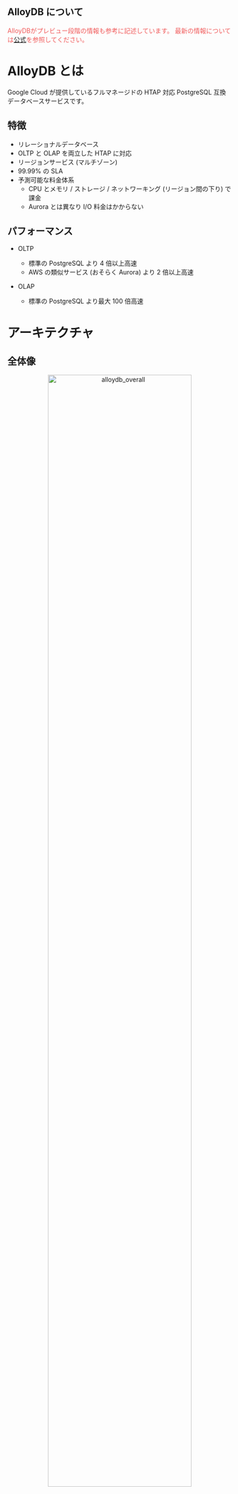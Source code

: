 AlloyDB について
---

<div style="color: #F15B5B;">
AlloyDBがプレビュー段階の情報も参考に記述しています。  
最新の情報については<a href="https://cloud.google.com/alloydb/docs/overview" target="_brank">公式</a>を参照してください。
</div>

# AlloyDB とは

Google Cloud が提供しているフルマネージドの HTAP 対応 PostgreSQL 互換データベースサービスです。

## 特徴

- リレーショナルデータベース
- OLTP と OLAP を両立した HTAP に対応
- リージョンサービス (マルチゾーン)
- 99.99% の SLA
- 予測可能な料金体系
    - CPU とメモリ / ストレージ / ネットワーキング (リージョン間の下り) で課金
    - Aurora とは異なり I/O 料金はかからない

## パフォーマンス

- OLTP
    - 標準の PostgreSQL より 4 倍以上高速
    - AWS の類似サービス (おそらく Aurora) より 2 倍以上高速

- OLAP
    - 標準の PostgreSQL より最大 100 倍高速

# アーキテクチャ

## 全体像

<div style="text-align: center;">
    <img src="https://github.com/hyorimitsu/tech-talk/tree/main/2023/0606_AlloyDB/img/overall.png?raw=true" width="80%" alt="alloydb_overall">
</div>
<br>

図を見ていただければ分かるとおり、クラスタの中に読み取りおよび書き込み処理をするための１つのプライマリインスタンスと、読み取り処理のみをするための複数のレプリカインスタンスがあります。  
また、コンピューティングとは分離してストレージを持っています。

標準の PostgreSQL では単一のノード上にコンピューティングとストレージの両方が配置されていますが、分離することによって以下のメリットがあります。

- コンピューティングとストレージのそれぞれでスケールが可能
- ストレージレイヤはゾーン全体に分散され、どのサーバーからでもアクセスできる (各レプリカインスタンス専用のストレージが不要) ため、安価かつ、最新のリードレプリカインスタンスの構築も高速

この考え方は以前からあり、Aurora や Snowflake なども同様の設計になっています。

## ストレージレイヤ

<div style="text-align: center;">
    <img src="https://github.com/hyorimitsu/tech-talk/tree/main/2023/0606_AlloyDB/img/storage_layer.png?raw=true" width="80%" alt="alloydb_storage_layer">
</div>
<br>

ストレージレイヤは以下の３つのサービスで構成されています。

| サービス | 概要 |
| --- | --- |
| Low-latency, Regional Log Storage | WAL レコードを高速に書き込むための低遅延サービス。 |
| LPS (Log Processing Service) | WAL レコードを非同期的に処理するサービス。<br>実体化された最新のデータブロックを生成し、Block Storage へ送信する。<br>また、読み取りリクエストに応じて、これらのデータブロックをプライマリインスタンスとレプリカインスタンスに提供する役割もある。 |
| Shared, Regional Block Storage | フォールトトレランスのためにゾーン全体にデータブロックを永続的に保存 (各ゾーンにレプリケート) するサービス。<br>必要に応じて LPS にデータブロックを提供する。 |

ストレージレイヤは全体でマルチゾーンになっています。  
各ゾーンにはデータベースの状態の完全なコピーがあり、Log Storage から WAL レコードを適用することによって継続的に更新しています。

これらのサービスによって、以下のメリットが得られます。

- 各サービスそれぞれでスケール可能 (例えば LPS を各ゾーンで動的に起動して WAL 処理を高速化するなど)
- データレプリケーションやデータバックアップなどをコンピューティングへの影響なしで行える
- 新しいレプリカの作成と障害回復操作が高速
    - 最新のデータブロックが WAL から再構築され、データブロックはどのゾーンからも読み取ることができる

### 書き込み処理

<div style="text-align: center;">
    <img src="https://github.com/hyorimitsu/tech-talk/tree/main/2023/0606_AlloyDB/img/writes_flow.png?raw=true" width="80%" alt="alloydb_write_flow">
</div>
<br>

この図は、分かりやすさのために書き込み処理部分のみを切り出したものです。

書き込み処理のフローは以下のようになっています。

1. プライマリインスタンスが書き込み処理のリクエストを受け取る
2. トランザクションのコミットが成功したときに、新しいレコードを WAL に追加する
3. LPS が WAL の永続化を認識したときに、プライマリインスタンスはクライアントに成功のレスポンスを返す
4. LPS が WAL を非同期的に処理し、データブロックを生成、Block Storage に永続化する
5. 上記と同時に、プライマリインスタンスはすべてのアクティブなレプリカに WAL レコードを送信し、各レプリカがそれぞれの内部状態を更新する (キャッシュにより古いデータをクライアントに返してしまわないようにするため)

標準の PostgreSQL では、トランザクションのコミットを行ったのち、ダーティページの書き込みや不要になった WAL の削除などのディスクアクセスが必要です。  
AlloyDB では、その責務をストレージ側に任せて、プライマリインスタンスは WAL の書き込みのみを行う形になっています。

### 読み取り処理

<div style="text-align: center;">
    <img src="https://github.com/hyorimitsu/tech-talk/tree/main/2023/0606_AlloyDB/img/reads_flow.png?raw=true" width="80%" alt="alloydb_read_flow">
</div>
<br>

この図は、分かりやすさのために読み込み処理部分のみを切り出したものです。

読み込み処理のフローは以下のようになっています。

1. プライマリインスタンスまたはレプリカインスタンスが読み込みを受け取る
2. 必要なデータブロックがすべて Buffer Cache に存在する場合、ストレージレイヤにアクセスせずにそこから返す
3. 必要なデータブロックが Buffer Cache に存在しない場合、Ultra-fast Cache から探索する
4. 両方のキャッシュでデータブロックが存在しない場合、ストレージレイヤにアクセスする
5. 必要なデータブロックがすでに LPS Buffer Cache に存在する場合、I/O 操作なしですぐにデータベースレイヤに返す
6. 必要なデータブロックが LPS Buffer Cache に存在しない場合、LPS は Block Storage からデータブロックを取得して返す

AlloyDB では、DRAM、Ultra-fast Cache、ストレージ間で自動的にデータを階層化します。  
この Ultra-fast Cache はコンピューティングインスタンスに追加されており、ワーキングセットのサイズの拡張を実現しています。

書き込み処理のセクションで、LPS は WAL を処理するサービスであることを説明しました。  
LPS は、さらに PostgreSQL のバッファキャッシュインターフェイスもサポートしています。  
そのため、データベースレイヤでキャッシュヒットせずにストレージレイヤに到達した場合でも、 Block Storage ではなく、まずは LPS からの取得を試みるようになっています。

このように、階層型キャッシュの戦略を用いることで、コンピューティングとストレージ間に発生するオーバヘッドを解消しています。

### 弾力性

<div style="text-align: center;">
    <img src="https://github.com/hyorimitsu/tech-talk/tree/main/2023/0606_AlloyDB/img/elasticity.jpg?raw=true" width="80%" alt="alloydb_elasticity"><br>
    Figure 5: Dynamic mapping of shards to LPS instances allows for load balancing and LPS elasticity<br>
    <a href="https://cloud.google.com/blog/products/databases/alloydb-for-postgresql-intelligent-scalable-storage?hl=en" target="_blank">https://cloud.google.com/blog/products/databases/alloydb-for-postgresql-intelligent-scalable-storage?hl=en</a> より引用
</div>
<br>

Block Storage はシャードごとに水平に分割されています。つまり、LPS と同様、水平方向にスケール可能です。

また、シャードから LPS へは動的にマッピングされます。  
これにより、新しく作成された LPS はシャードの一部を引き継ぐことができ、既存の LPS の負荷を軽減することができます。

## ベクトル化カラム型実行エンジン

AlloyDB は、OLTP と OLAP を両立した HTAP に対応しています。

### 従来の実行エンジン

従来では、既存のデータをもとに OLAP を実行する場合、インデックスの作成などをしてスキーマの最適化を行い、クエリのパフォーマンスを確保する必要がありました。  
これは、例えば管理コストの増加、OLTP のパフォーマンスへの影響などのデメリットがあります。

### AlloyDB の実行エンジン

<div style="text-align: center;">
    <img src="https://github.com/hyorimitsu/tech-talk/tree/main/2023/0606_AlloyDB/img/hybrid_scan.png?raw=true" width="80%" alt="alloydb_hybrid_scan">
</div>
<br>

データを自動的に行ベース形式とカラム型形式に分けて整理 (メモリ上で行フォーマットデータを AI/ML によって自動的にカラム型フォーマットへ変換) して保持することで、スキーマやアプリケーションの変更、ETL も必要なく、スキャン、結合、集計などの OLAP の高速化を実現しています。

また、クエリプランナーは、各ノードに最適な実行モードを自動的に選択するコスト計算モデルを使用しています。  
つまり、データの変更状況および実行するクエリオペレーションに応じて以下の実行プランを使い分け、OLTP を含めてすべてのクエリのパフォーマンスを最適化しています。

- 行ベースデータに対するクエリ実行
- カラム型データに対するクエリ実行
- 上記２つのハイブリット

上記に加え、SIMD 機能も利用し、クエリの高速化を図っています。

このカラム型エンジンは、列数の多いテーブルのうち、ほんの一部の列にしかアクセスしないようなクエリで特にパフォーマンスを発揮します。

# サービス比較

## AlloyDB vs Cloud SQL vs Cloud Spanner

| - | Cloud SQL | AlloyDB  | Cloud Spanner |
| --- | --- | --- | --- |
| サポートDBエンジン | MySQL 5.6<br>MySQL 5.7<br>MySQL 8.0<br>PostgreSQL 9.6<br>PostgreSQL 10<br>PostgreSQL 11<br>PostgreSQL 12<br>PostgreSQL 13<br>PostgreSQL 14<br>SQL Server 2017 (Web/Express/Enterprise/Standard)<br>SQL Server 2019 (Web/Express/Enterprise/Standard) | PostgreSQL 14 | Google 独自 (多くのケースでは PostgreSQL でクエリを記述可能) |
| マルチリージョン対応 | × | × | ◯ |
| SLA | 99.95% | 99.99% | リージョン: 99.99%<br>マルチリージョン: 99.999% |
| 水平スケール | × | ◯ | ◯ |
| AI/ML 統合 | × | ◯ | ◯ |

## AlloyDB vs Aurora

| - | AlloyDB | Aurora |
| --- | --- | --- |
| サポートDBエンジン | PostgreSQL 14 | MySQL 5.7<br>MySQL 8.0<br>PostgreSQL 11<br>PostgreSQL 12<br>PostgreSQL 13<br>PostgreSQL 14 |
| コスト | I/O課金なし | I/O課金あり |
| SLA | 99.99% | マルチ AZ クラスター: 99.99%<br>シングル AZ クラスター: 99.9% |
| フェイルオーバ | フェイルオーバー専用レプリカあり | レプリカインスタンス(Aurora Replica) が プライマリインスタンス に昇格 |
| 特徴 | カラム型エンジン | サーバレス |

## AlloyDB vs TiDB

同じく HTAP データベースである TiDB を提供している PingCAP 社の記事をご覧ください。

[HTAPの魅力：TiDBとAlloyDBの比較・分析](https://pingcap.co.jp/the-beauty-of-htap-tidb-and-alloydb-as-examples/)

# その他便利機能

## Query Insight

クエリのパフォーマンスの監視と診断を行う機能です。

- 各処理のレイテンシ / コスト / 利用されたインデックス / CPU の処理内訳 / クエリの平均応答時間などを閲覧可能
- クエリの実行計画やコスト、実際にかかったレイテンシなども視覚的に表示 ([参考](https://cloud.google.com/alloydb/docs/using-query-insights#sample-query-plans))

## AI/ML サービスとの統合

`google_ml_integration` を使うことで、データベース上で Vertex AI にデプロイした API を呼び出すことができます。

## AlloyDB Omni

AlloyDB のダウンロード版で、任意の Linux 環境で利用できるようにしたものです。

# 参考文献

- [AlloyDB overview](https://cloud.google.com/alloydb/docs/overview)
- [AlloyDB for PostgreSQL under the hood: Intelligent, database-aware storage](https://cloud.google.com/blog/products/databases/alloydb-for-postgresql-intelligent-scalable-storage?hl=en)
- [AlloyDB for PostgreSQL under the hood: Columnar engine](https://cloud.google.com/blog/products/databases/alloydb-for-postgresql-columnar-engine?hl=en)
- [Basic Implementation Of AlloyDB Instance](https://medium.com/google-cloud/basic-implementation-of-alloydb-instance-eab8ea06bac6)
- [Deep Dive into Google's AlloyDB Architecture for PostgreSQL](https://www.dragonsegg.xyz/google-alloydb-architecture-deep-dive/)
- [Dissecting the architecture of Google AlloyDB, Amazon Aurora, and MariaDB Xpand](https://mariadb.com/resources/blog/dissecting-the-architecture-of-google-alloydb-amazon-aurora-and-mariadb-xpand/)
- [今日は、AuroraとAutonomous DatabaseとAlloyDBを比較してみたの日。](https://updraft.hatenadiary.com/entry/2022/12/26/000000)
- [話題の Google Cloud の新しい DB の AlloyDB for PostgreSQL を調査して、分析クエリ高速化機能のカラム型エンジンを試してみた](https://dev.classmethod.jp/articles/summarize-information-on-the-new-db-alloydb-for-postgresql-in-google-cloud-and-actually-touched-it/)
- [話題の AlloyDB は本当に凄いデータベースなのでプレビューを使い倒した #devio2022](https://dev.classmethod.jp/articles/alloydb-is-a-really-awesome-database/)
